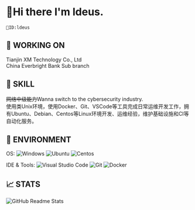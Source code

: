 # 👋Hi there I'm ldeus.

```
🪪ID:ldeus
```

## 💼 WORKING ON
Tianjin XM Technology Co., Ltd  
China Everbright Bank Sub branch

## 💪 SKILL
~~网络中级能力~~Wanna switch to the cybersecurity industry.  
使用类Unix环境，使用Docker、Git、VSCode等工具完成日常运维开发工作，拥有Ubuntu、Debian、Centos等Linux环境开发、运维经验，维护基础设施和CI等自动化服务。


## 🔧 ENVIRONMENT
OS:
![Windows](https://img.shields.io/badge/-Windows-0078D6?style=flat-square&logo=windows&logoColor=white)
![Ubuntu](https://img.shields.io/badge/-Ubuntu-DD4814?style=flat-square&logo=ubuntu&logoColor=white)
![Centos](https://img.shields.io/badge/-Centos-C60000?style=flat-square&logo=centos&logoColor=white)  

IDE & Tools:
![Visual Studio Code](https://img.shields.io/badge/-Visual_Studio_Code-007ACC?style=flat-square&logo=visual-studio-code&logoColor=white)
![Git](https://img.shields.io/badge/-Git-F05032?style=flat-square&logo=git&logoColor=white)
![Docker](https://img.shields.io/badge/-Docker-2496ed?style=flat-square&logo=Docker&logoColor=white)

## 📈 STATS
![GitHub Readme Stats][ReadmeStats-Image]

[ReadmeStats-Image]: https://github-readme-stats.vercel.app/api?username=ldeus&show_icons=true&bg_color=ffffff "GitHub Readme Stats"
